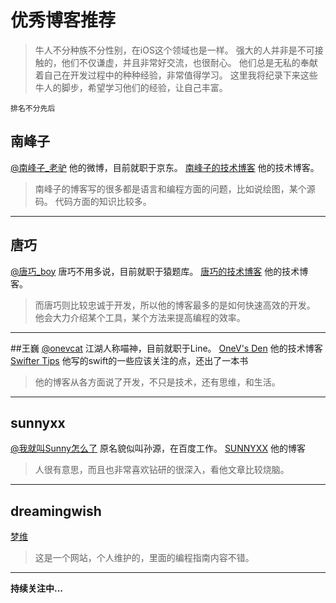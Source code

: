 # 优秀博客推荐
> 牛人不分种族不分性别，在iOS这个领域也是一样。
> 强大的人并非是不可接触的，他们不仅谦虚，并且非常好交流，也很耐心。
> 他们总是无私的奉献着自己在开发过程中的种种经验，非常值得学习。
> 这里我将纪录下来这些牛人的脚步，希望学习他们的经验，让自己丰富。

`排名不分先后`
## 南峰子
[@南峰子_老驴][nfzwb] 他的微博，目前就职于京东。
[南峰子的技术博客][nfzblog] 他的技术博客。
> 南峰子的博客写的很多都是语言和编程方面的问题，比如说绘图，某个源码。
> 代码方面的知识比较多。

_____
## 唐巧
[@唐巧_boy][tqwb] 唐巧不用多说，目前就职于猿题库。
[唐巧的技术博客][tqblog] 他的技术博客。
> 而唐巧则比较忠诚于开发，所以他的博客最多的是如何快速高效的开发。
> 他会大力介绍某个工具，某个方法来提高编程的效率。

_____
##王巍
[@onevcat][wwwb] 江湖人称喵神，目前就职于Line。
[OneV's Den][wwblog] 他的技术博客
[Swifter Tips][wwSwifterTips] 他写的swift的一些应该关注的点，还出了一本书
>  他的博客从各方面说了开发，不只是技术，还有思维，和生活。

_____
## sunnyxx
[@我就叫Sunny怎么了][sunnywb]  原名貌似叫孙源，在百度工作。
[SUNNYXX][sunnyblog] 他的博客
> 人很有意思，而且也非常喜欢钻研的很深入，看他文章比较烧脑。

_____
## dreamingwish
[梦维][dwblog] 
> 这是一个网站，个人维护的，里面的编程指南内容不错。

_____
**持续关注中...**












[nfzwb]:http://weibo.com/touristdiary
[nfzblog]:http://southpeak.github.io/

[tqwb]:http://weibo.com/tangqiaoboy
[tqblog]:http://blog.devtang.com/

[wwwb]:http://weibo.com/onevcat
[wwblog]:http://onevcat.com/
[wwSwifterTips]:http://swifter.tips/

[sunnywb]:http://weibo.com/u/1364395395
[sunnyblog]: http://blog.sunnyxx.com/

[dwblog]: http://www.dreamingwish.com/